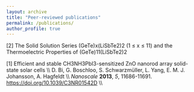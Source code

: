 ```yaml
---
layout: archive
title: "Peer-reviewed publications"
permalink: /publications/
author_profile: true 
---
```


[2] The Solid Solution Series (GeTe)x(LiSbTe2)2 (1 ≤ x ≤ 11) and the Thermoelectric Properties of (GeTe)11(LiSbTe2)2



<p>[1]  Efficient and stable CH3NH3PbI3-sensitized ZnO nanorod array solid-state solar cells \\ 
     D. Bi, G. Boschloo, S. Schwarzmüller, L. Yang, E. M. J. Johansson, A. Hagfeldt \\
     <i>Nanoscale</i> <b>2013</b>, <i>5</i>, 11686-11691. 
     <a href="https://doi.org/10.1039/C3NR01542D">https://doi.org/10.1039/C3NR01542D</a> \\
</p>



